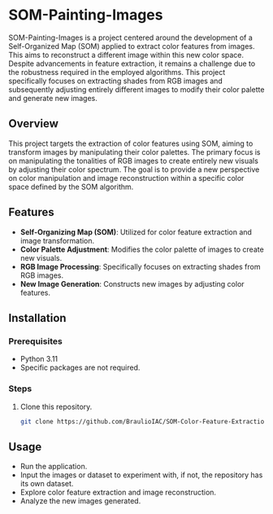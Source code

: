 # SOM-Painting-Images

SOM-Painting-Images is a project centered around the development of a Self-Organized Map (SOM) applied to extract color features from images. This aims to reconstruct a different image within this new color space. Despite advancements in feature extraction, it remains a challenge due to the robustness required in the employed algorithms. This project specifically focuses on extracting shades from RGB images and subsequently adjusting entirely different images to modify their color palette and generate new images.

## Overview

This project targets the extraction of color features using SOM, aiming to transform images by manipulating their color palettes. The primary focus is on manipulating the tonalities of RGB images to create entirely new visuals by adjusting their color spectrum. The goal is to provide a new perspective on color manipulation and image reconstruction within a specific color space defined by the SOM algorithm.

## Features

- **Self-Organizing Map (SOM)**: Utilized for color feature extraction and image transformation.
- **Color Palette Adjustment**: Modifies the color palette of images to create new visuals.
- **RGB Image Processing**: Specifically focuses on extracting shades from RGB images.
- **New Image Generation**: Constructs new images by adjusting color features.

## Installation

### Prerequisites

- Python 3.11
- Specific packages are not required.

### Steps

1. Clone this repository.
    ```bash
    git clone https://github.com/BraulioIAC/SOM-Color-Feature-Extraction.git
    ```

## Usage

- Run the application.
- Input the images or dataset to experiment with, if not, the repository has its own dataset.
- Explore color feature extraction and image reconstruction.
- Analyze the new images generated.
